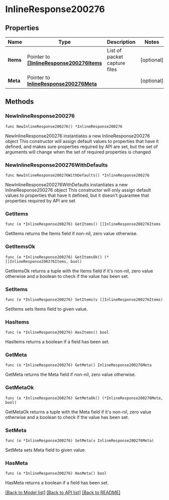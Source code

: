 # InlineResponse200276

## Properties

Name | Type | Description | Notes
------------ | ------------- | ------------- | -------------
**Items** | Pointer to [**[]InlineResponse200276Items**](InlineResponse200276Items.md) | List of packet capture files | [optional] 
**Meta** | Pointer to [**InlineResponse200276Meta**](InlineResponse200276Meta.md) |  | [optional] 

## Methods

### NewInlineResponse200276

`func NewInlineResponse200276() *InlineResponse200276`

NewInlineResponse200276 instantiates a new InlineResponse200276 object
This constructor will assign default values to properties that have it defined,
and makes sure properties required by API are set, but the set of arguments
will change when the set of required properties is changed

### NewInlineResponse200276WithDefaults

`func NewInlineResponse200276WithDefaults() *InlineResponse200276`

NewInlineResponse200276WithDefaults instantiates a new InlineResponse200276 object
This constructor will only assign default values to properties that have it defined,
but it doesn't guarantee that properties required by API are set

### GetItems

`func (o *InlineResponse200276) GetItems() []InlineResponse200276Items`

GetItems returns the Items field if non-nil, zero value otherwise.

### GetItemsOk

`func (o *InlineResponse200276) GetItemsOk() (*[]InlineResponse200276Items, bool)`

GetItemsOk returns a tuple with the Items field if it's non-nil, zero value otherwise
and a boolean to check if the value has been set.

### SetItems

`func (o *InlineResponse200276) SetItems(v []InlineResponse200276Items)`

SetItems sets Items field to given value.

### HasItems

`func (o *InlineResponse200276) HasItems() bool`

HasItems returns a boolean if a field has been set.

### GetMeta

`func (o *InlineResponse200276) GetMeta() InlineResponse200276Meta`

GetMeta returns the Meta field if non-nil, zero value otherwise.

### GetMetaOk

`func (o *InlineResponse200276) GetMetaOk() (*InlineResponse200276Meta, bool)`

GetMetaOk returns a tuple with the Meta field if it's non-nil, zero value otherwise
and a boolean to check if the value has been set.

### SetMeta

`func (o *InlineResponse200276) SetMeta(v InlineResponse200276Meta)`

SetMeta sets Meta field to given value.

### HasMeta

`func (o *InlineResponse200276) HasMeta() bool`

HasMeta returns a boolean if a field has been set.


[[Back to Model list]](../README.md#documentation-for-models) [[Back to API list]](../README.md#documentation-for-api-endpoints) [[Back to README]](../README.md)


